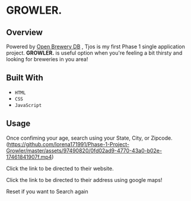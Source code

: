 # GROWLER.

## Overview
Powered by [Open Brewery DB](https://www.openbrewerydb.org/) , Tjos is my first Phase 1 single application project. **GROWLER.** is useful option when you're feeling a bit thirsty and looking for breweries in you area!

## Built With
- `HTML`
- `CSS`
- `JavaScript`

## Usage
Once confiming your age, search using your State, City, or Zipcode.
(https://github.com/lorena171991/Phase-1-Project-Growler/master/assets/97490820/0fd02ad9-4770-43a0-b02e-17461841907f.mp4)

Click the link to be directed to their website.

Click the link to be directed to their address using google maps!

Reset if you want to Search again